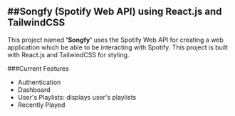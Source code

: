 ##Songfy (Spotify Web API) using React.js and TailwindCSS
---
This project named **'Songfy'** uses the Spotify Web API for creating a web application which be able to be interacting with Spotify. This project is built with React.js and TailwindCSS for styling.

###Current Features
- Authentication
- Dashboard
- User's Playlists: displays user's playlists
- Recently Played